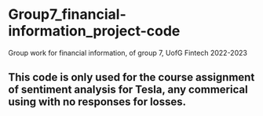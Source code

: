 # Group7_financial-information_project-code
Group work for financial information, of group 7, UofG Fintech 2022-2023 
## This code is only used for the course assignment of sentiment analysis for Tesla, any commerical using with no responses for losses. 
